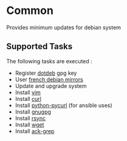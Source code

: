 Common
======

Provides minimum updates for debian system

Supported Tasks
-----------------

The following tasks are executed :

  - Register [dotdeb](http://www.dotdeb.org/) gpg key
  - User [french debian mirrors](ftp://ftp.fr.debian.org/)
  - Update and upgrade system
  - Install [vim](http://www.vim.org/)
  - Install [curl](http://curl.haxx.se/)
  - Install [python-pycurl](http://pycurl.sourceforge.net/) (for ansible uses)
  - Install [gnugpg](http://www.gnupg.org/)
  - Install [rsync](http://rsync.samba.org/)
  - Install [wget](https://www.gnu.org/software/wget/)
  - Install [ack-grep](http://beyondgrep.com/)

